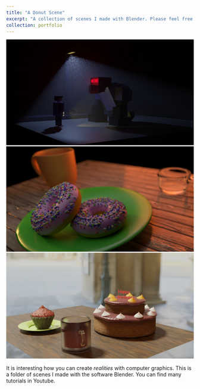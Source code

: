 ```yaml
---
title: "A Donut Scene"
excerpt: "A collection of scenes I made with Blender. Please feel free to view more by clicking the title.<br/><img src='/images/cake.png'>"
collection: portfolio
---
```



<img src='/images/street scene.png'>  

<img src='/images/donut-scene.png'>   

<img src='/images/cake.png'>

It is interesting how you can create *realities* with computer graphics. This is a folder of scenes I made with
the software Blender. You can find many tutorials in Youtube.

